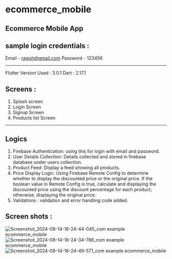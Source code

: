 # ecommerce_mobile

Ecommerce Mobile App
--------------------------

sample login credentials :
-----------------------
Email - rajesh@gmail.com
Password - 123456

--------------------------

Flutter Version Used : 3.0.1
Dart : 2.17.1

Screens :
----------
1. Splash screen
2. Login Screen
3. Signup Screen
4. Products list Screen
--------------------
Logics
-------
1. Firebase Authentication: using this for login with email and password.
2. User Details Collection: Details collected and stored in firebase database under users collection.
3. Product Feed: Display a feed showing all products.
4. Price Display Logic: Using Firebase Remote Config to determine whether to display the
   discounted price or the original price. If the boolean value in Remote Config is true, calculate
   and displaying the discounted price using the discount percentage for each product; otherwise,
   displaying the original price.
5. Validations : validation and error handling code added.

Screen shots :
--------------
![Screenshot_2024-08-14-16-24-44-045_com example ecommerce_mobile](https://github.com/user-attachments/assets/324dd07c-308b-47d7-9799-16b97abee7a1)
![Screenshot_2024-08-14-16-24-34-786_com example ecommerce_mobile](https://github.com/user-attachments/assets/bb6a4d2d-e83b-43e1-af35-f0b354cbc993)
![Screenshot_2024-08-14-16-24-49-571_com example ecommerce_mobile](https://github.com/user-attachments/assets/8b41cfcd-9590-43ee-820e-2cad9460da16)



